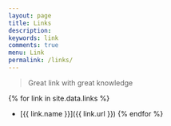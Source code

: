 ```yaml
---
layout: page
title: Links
description: 
keywords: link
comments: true
menu: Link
permalink: /links/
---
```


> Great link with great knowledge

{% for link in site.data.links %}
* [{{ link.name }}]({{ link.url }})
{% endfor %}
